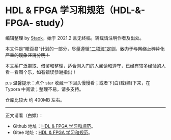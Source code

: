 # HDL & FPGA 学习和规范（HDL-&-FPGA- study）

编辑整理 by [Staok](https://github.com/Staok)，始于 2021.2 且无终稿。转载请注明作者及出处。

本文件是“瞰百易”计划的一部分，尽量遵循[“二项玻”定则](https://github.com/Staok/Please-stay-in-the-future)，~~致力于与网络上碎片化严重的现象泾渭分明！~~

本文系广泛撷取、借鉴和整理，适合刚入门的人阅读和遵守，已经有较多经验的人看一看图个乐，如有错误恭谢指出！

p.s 温馨提示：点个 star 收藏一下回头慢慢看；或者下(白)载(嫖)下来，在 Typora 中阅读；整理不易，请多支持。

仓库比较大 约 400MB 左右。

------

正文请看（白嫖）：

- Github 地址：[HDL & FPGA 学习和规范](https://github.com/Staok/HDL-FPGA-study-and-norms/blob/main/HDL%20%26%20FPGA%20%E5%AD%A6%E4%B9%A0%E5%92%8C%E8%A7%84%E8%8C%83.md)。
-  Gitee  地址：[HDL & FPGA 学习和规范](https://gitee.com/staok/HDL-FPGA-study-and-norms/blob/main/HDL%20&%20FPGA%20%E5%AD%A6%E4%B9%A0%E5%92%8C%E8%A7%84%E8%8C%83.md)。